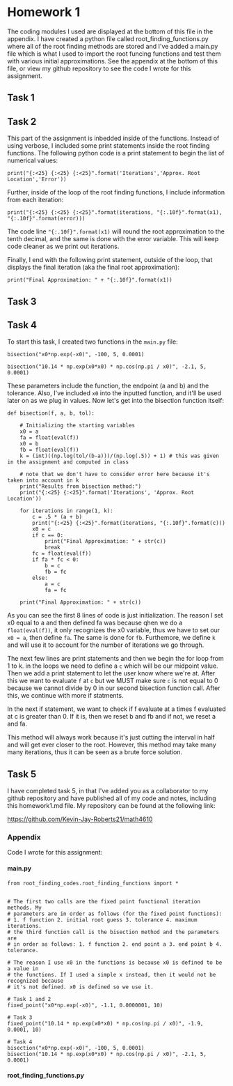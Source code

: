 # Homework 1

The coding modules I used are displayed at the bottom of this file in the appendix. I have created a python file called root_finding_functions.py where all of the root finding methods are stored and I've added a main.py file which is what I used to import the root funcing functions and test them with various initial approximations. See the appendix at the bottom of this file, or view my github repository to see the code I wrote for this assignment.

## Task 1

## Task 2 
This part of the assignment is inbedded inside of the functions. Instead of using verbose, I included some print statements inside the root finding functions. The following python code is a print statement to begin the list of numerical values: 

``
print("{:<25} {:<25} {:<25}".format('Iterations','Approx. Root Location','Error'))
``

Further, inside of the loop of the root finding functions, I include information from each iteration:

``
print("{:<25} {:<25} {:<25}".format(iterations, "{:.10f}".format(x1), "{:.10f}".format(error)))
``

The code line `"{:.10f}".format(x1)` will round the root approximation to the tenth decimal, and the same is done with the error variable. This will keep code cleaner as we print out iterations.

Finally, I end with the following print statement, outside of the loop, that displays the final iteration (aka the final root approximation):

``
print("Final Approximation: " + "{:.10f}".format(x1))
``

## Task 3


## Task 4

To start this task, I created two functions in the ``main.py`` file:

``bisection("x0*np.exp(-x0)", -100, 5, 0.0001)``

``bisection("10.14 * np.exp(x0*x0) * np.cos(np.pi / x0)", -2.1, 5, 0.0001)``

These parameters include the function, the endpoint (a and b) and the tolerance. Also, I've included ``x0`` into the inputted function, and it'll be used later on as we plug in values. Now let's get into the bisection function itself: 

````
def bisection(f, a, b, tol):

    # Initializing the starting variables
    x0 = a
    fa = float(eval(f))
    x0 = b
    fb = float(eval(f))
    k = (int)((np.log(tol/(b-a)))/(np.log(.5)) + 1) # this was given in the assignment and computed in class

    # note that we don't have to consider error here because it's taken into account in k
    print("Results from bisection method:")
    print("{:<25} {:<25}".format('Iterations', 'Approx. Root Location'))

    for iterations in range(1, k):
        c = .5 * (a + b)
        print("{:<25} {:<25}".format(iterations, "{:.10f}".format(c)))
        x0 = c
        if c == 0:
            print("Final Approximation: " + str(c))
            break
        fc = float(eval(f))
        if fa * fc < 0:
            b = c
            fb = fc
        else:
            a = c
            fa = fc

    print("Final Approximation: " + str(c))
````

As you can see the first 8 lines of code is just initialization. The reason I set x0 equal to a and then defined fa was because qhen we do a ``float(eval(f))``, it only recognizes the x0 variable, thus we have to set our ``x0 = a``, then define ``fa``. The same is done for ``fb``. Furthemore, we define ``k`` and will use it to account for the number of iterations we go through. 

The next few lines are print statements and then we begin the for loop from 1 to k. in the loops we need to define a ``c`` which will be our midpoint value. Then we add a print statement to let the user know where we're at. After this we want to evaluate ``f`` at ``c`` but we MUST make sure ``c`` is not equal to 0 because we cannot divide by 0 in our second bisection function call. After this, we continue with more if statments.

In the next if statement, we want to check if f evaluate at a times f evaluated at c is greater than 0. If it is, then we reset b and fb and if not, we reset a and fa.

This method will always work because it's just cutting the interval in half and will get ever closer to the root. However, this method may take many many iterations, thus it can be seen as a brute force solution.

## Task 5

I have completed task 5, in that I've added you as a collaborator to my github repository and have published all of my code and notes, including this homework1.md file. My repository can be found at the following link: 

https://github.com/Kevin-Jay-Roberts21/math4610

### Appendix
Code I wrote for this assignment:

#### main.py

````
from root_finding_codes.root_finding_functions import *


# The first two calls are the fixed point functional iteration methods. My
# parameters are in order as follows (for the fixed point functions):
# 1. f function 2. initial root guess 3. tolerance 4. maximum iterations.
# the third function call is the bisection method and the parameters are
# in order as follows: 1. f function 2. end point a 3. end point b 4. tolerance.

# The reason I use x0 in the functions is because x0 is defined to be a value in
# the functions. If I used a simple x instead, then it would not be recognized because
# it's not defined. x0 is defined so we use it.

# Task 1 and 2
fixed_point("x0*np.exp(-x0)", -1.1, 0.0000001, 10)

# Task 3
fixed_point("10.14 * np.exp(x0*x0) * np.cos(np.pi / x0)", -1.9, 0.0001, 10)

# Task 4
bisection("x0*np.exp(-x0)", -100, 5, 0.0001)
bisection("10.14 * np.exp(x0*x0) * np.cos(np.pi / x0)", -2.1, 5, 0.0001)
````

#### root_finding_functions.py